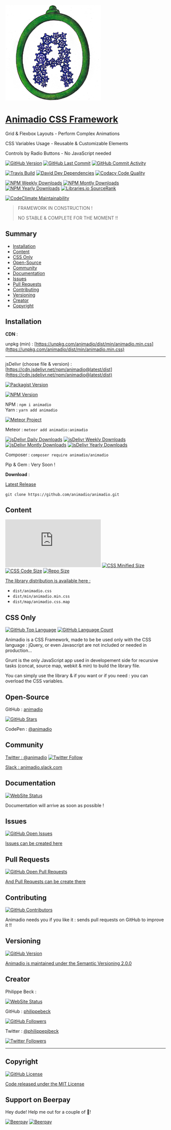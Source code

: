 [![Animadio Logo](img/logo.png)](https://animadio.org)
# [Animadio CSS Framework](https://animadio.org)

Grid & Flexbox Layouts - Perform Complex Animations
 
CSS Variables Usage - Reusable & Customizable Elements

Controls by Radio Buttons - No JavaScript needed

[![GitHub Version](https://img.shields.io/github/package-json/v/animadio/animadio.svg)](https://github.com/animadio/animadio/blob/master/package.json)
[![GitHub Last Commit](https://img.shields.io/github/last-commit/animadio/animadio.svg)](https://github.com/animadio/animadio/commits/master)
[![GitHub Commit Activity](https://img.shields.io/github/commit-activity/m/animadio/animadio.svg)](https://github.com/animadio/animadio/graphs/commit-activity)

[![Travis Build](https://travis-ci.com/animadio/animadio.svg?branch=master)](https://travis-ci.com/animadio/animadio)
[![David Dev Dependencies](https://img.shields.io/david/dev/animadio/animadio.svg)](https://david-dm.org/animadio/animadio?type=dev)
[![Codacy Code Quality](https://api.codacy.com/project/badge/Grade/b996875347654cc69510b0b1a5616936)](https://www.codacy.com/app/Animadio/animadio?utm_source=github.com&amp;utm_medium=referral&amp;utm_content=animadio/animadio&amp;utm_campaign=Badge_Grade)

[![NPM Weekly Downloads](https://img.shields.io/npm/dw/animadio.svg)](https://www.npmjs.com/package/animadio)
[![NPM Montly Downloads](https://img.shields.io/npm/dm/animadio.svg)](https://www.npmjs.com/package/animadio)
[![NPM Yearly Downloads](https://img.shields.io/npm/dy/animadio.svg)](https://www.npmjs.com/package/animadio)
[![Libraries.io SourceRank](https://img.shields.io/librariesio/sourcerank/npm/animadio.svg)](https://libraries.io/npm/animadio)

[![CodeClimate Maintainability](https://img.shields.io/codeclimate/maintainability/animadio/animadio.svg)](https://codeclimate.com/github/animadio/animadio)

> FRAMEWORK IN CONSTRUCTION !
>
> NO STABLE & COMPLETE FOR THE MOMENT !!

## Summary
- [Installation](#installation)  
- [Content](#content)  
- [CSS Only](#css-only)
- [Open-Source](#open-source)  
- [Community](#community)  
- [Documentation](#documentation)  
- [Issues](#issues)
- [Pull Requests](#pull-requests)  
- [Contributing](#contributing)  
- [Versioning](#versioning)  
- [Creator](#creator)  
- [Copyright](#copyright)  

## Installation

**CDN** : 

unpkg (min) : [https://unpkg.com/animadio/dist/min/animadio.min.css](https://unpkg.com/animadio/dist/min/animadio.min.css)  

---

jsDelivr (choose file & version) : [https://cdn.jsdelivr.net/npm/animadio@latest/dist](https://cdn.jsdelivr.net/npm/animadio@latest/dist)  

[![Packagist Version](https://img.shields.io/packagist/v/animadio/animadio.svg?label=Packagist)](https://packagist.org/packages/animadio/animadio)

[![NPM Version](https://img.shields.io/npm/v/animadio.svg)](https://www.npmjs.com/package/animadio)

NPM : `npm i animadio`  
Yarn : `yarn add animadio`  

[![Meteor Project](https://img.shields.io/badge/meteor-animadio%3Aanimadio-blue.svg)](https://atmospherejs.com/animadio/animadio)

Meteor : `meteor add animadio:animadio` 

[![jsDelivr Daily Downloads](https://img.shields.io/jsdelivr/npm/hd/animadio.svg?label=Daily+Downloads)](https://www.jsdelivr.com/package/npm/animadio)
[![jsDelivr Weekly Downloads](https://img.shields.io/jsdelivr/npm/hw/animadio.svg?label=Weekly+Dwonloads)](https://www.jsdelivr.com/package/npm/animadio)
[![jsDelivr Montly Downloads](https://img.shields.io/jsdelivr/npm/hm/animadio.svg?label=Montly+Downloads)](https://www.jsdelivr.com/package/npm/animadio)
[![jsDelivr Yearly Downloads](https://img.shields.io/jsdelivr/npm/hy/animadio.svg?label=Yearly+Dwonloads)](https://www.jsdelivr.com/package/npm/animadio)

Composer : `composer require animadio/animadio`  
 
Pip & Gem : Very Soon !  

**Download** :

[Latest Release](https://github.com/animadio/animadio/releases)  

`git clone https://github.com/animadio/animadio.git`  
  
## Content

[![CSS GZip Size](https://img.badgesize.io/animadio/animadio/master/dist/min/animadio.min.css?compression=gzip&label=CSS+gzip+size)](https://github.com/animadio/animadio/tree/master/dist/min/animadio.min.css)
[![CSS Minified Size](https://img.shields.io/bundlephobia/min/animadio.svg)](https://github.com/animadio/animadio/tree/master/dist/min/animadio.min.css)
[![CSS Code Size](https://img.shields.io/github/languages/code-size/animadio/animadio.svg)](https://github.com/animadio/animadio/tree/master/dist/animadio.css)
[![Repo Size](https://img.shields.io/github/repo-size/animadio/animadio.svg)](https://github.com/animadio/animadio/tree/master)

[The library distribution is available here :](https://github.com/animadio/animadio/tree/master/dist)
- `dist/animadio.css`  
- `dist/min/animadio.min.css`  
- `dist/map/animadio.css.map`  

## CSS Only

[![GitHub Top Language](https://img.shields.io/github/languages/top/animadio/animadio.svg)](https://github.com/animadio/animadio)
[![GitHub Language Count](https://img.shields.io/github/languages/count/animadio/animadio.svg)](https://github.com/animadio/animadio)

Animadio is a CSS Framework, made to be be used only with the CSS language : jQuery, or even Javascript are not included or needed in production...

Grunt is the only JavaScript app used in developement side for recursive tasks (concat, source map, webkit & min) to build the library file.

You can simply use the library & if you want or if you need : you can overload the CSS variables.

## Open-Source

GitHub : [animadio](https://github.com/animadio)

[![GitHub Stars](https://img.shields.io/github/stars/animadio/animadio.svg?label=GitHub%20Stars)](https://github.com/animadio/animadio)

CodePen : [@animadio](https://codepen.io/animadio)

## Community

[Twitter : @animadio](https://twitter.com/animadio)
[![Twitter Follow](	https://img.shields.io/twitter/follow/@animadio.svg?label=Twitter%20Followers)](https://twitter.com/animadio)

[Slack : animadio.slack.com](https://join.slack.com/t/animadio/shared_invite/enQtNTY1NTc5NzgyNDA3LTI2YWIxM2ZkMGM5ODBkNjNjZmI5ZGVlNTM1ZWEwMWI5ZDJjNzViYjNmNWE2MjllMTc3MDhlMzYzZDYzNTkxNjU)

## Documentation

[![WebSite Status](https://img.shields.io/website-up-down-green-red/https/animadio.org.svg)](https://animadio.org)

Documentation will arrive as soon as possible !

## Issues

[![GitHub Open Issues](https://img.shields.io/github/issues/animadio/animadio.svg)](https://github.com/animadio/animadio/issues)

[Issues can be created here](https://github.com/animadio/animadio/issues)

## Pull Requests

[![GitHub Open Pull Requests](https://img.shields.io/github/issues-pr/animadio/animadio.svg)](https://github.com/animadio/animadio/pulls)

[And Pull Requests can be create there](https://github.com/animadio/animadio/pulls)

## Contributing

[![GitHub Contributors](https://img.shields.io/github/contributors/animadio/animadio.svg)](https://github.com/animadio/animadio/graphs/contributors)

Animadio needs you if you like it : sends pull requests on GitHub to improve it !!

## Versioning

[![GitHub Version](https://img.shields.io/github/package-json/v/animadio/animadio.svg)](https://github.com/animadio/animadio/blob/master/package.json)

[Animadio is maintained under the Semantic Versioning 2.0.0](https://semver.org)

## Creator

Philippe Beck :

[![WebSite Status](https://img.shields.io/website-up-down-green-red/https/philippebeck.net.svg?label=https://philippebeck.net)](https://philippebeck.net)

GitHub : [philippebeck](https://github.com/philippebeck)

[![GitHub Followers](https://img.shields.io/github/followers/philippebeck.svg?label=GitHub%20Followers)](https://github.com/philippebeck)

Twitter : [@philippepjbeck](https://twitter.com/philippepjbeck)

[![Twitter Followers](https://img.shields.io/twitter/follow/@philippepjbeck.svg?label=Twitter%20Followers)](https://twitter.com/philippepjbeck)

---

## Copyright
[![GitHub License](https://img.shields.io/npm/l/animadio.svg)](https://github.com/animadio/animadio/blob/master/LICENSE)

[Code released under the MIT License](https://github.com/animadio/animadio/blob/master/LICENSE)
  
## Support on Beerpay
Hey dude! Help me out for a couple of :beers:!

[![Beerpay](https://beerpay.io/animadio/animadio/badge.svg?style=beer-square)](https://beerpay.io/animadio/animadio)  [![Beerpay](https://beerpay.io/animadio/animadio/make-wish.svg?style=flat-square)](https://beerpay.io/animadio/animadio?focus=wish)